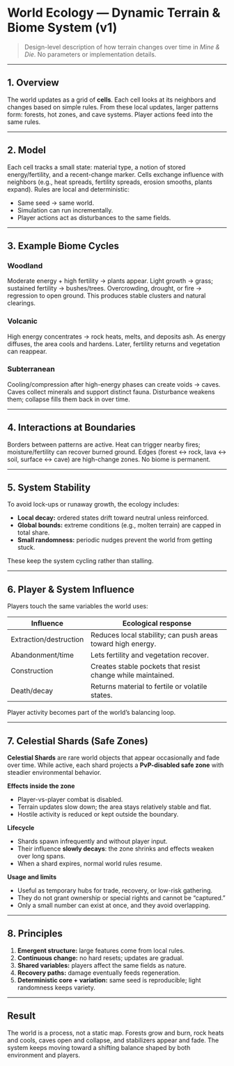 # World Ecology — Dynamic Terrain & Biome System (v1)

> Design-level description of how terrain changes over time in *Mine & Die*.
> No parameters or implementation details.

---

## 1. Overview

The world updates as a grid of **cells**.
Each cell looks at its neighbors and changes based on simple rules.
From these local updates, larger patterns form: forests, hot zones, and cave systems.
Player actions feed into the same rules.

---

## 2. Model

Each cell tracks a small state: material type, a notion of stored energy/fertility, and a recent-change marker.
Cells exchange influence with neighbors (e.g., heat spreads, fertility spreads, erosion smooths, plants expand).
Rules are local and deterministic:

* Same seed → same world.
* Simulation can run incrementally.
* Player actions act as disturbances to the same fields.

---

## 3. Example Biome Cycles

### Woodland

Moderate energy + high fertility → plants appear.
Light growth → grass; sustained fertility → bushes/trees.
Overcrowding, drought, or fire → regression to open ground.
This produces stable clusters and natural clearings.

### Volcanic

High energy concentrates → rock heats, melts, and deposits ash.
As energy diffuses, the area cools and hardens.
Later, fertility returns and vegetation can reappear.

### Subterranean

Cooling/compression after high-energy phases can create voids → caves.
Caves collect minerals and support distinct fauna.
Disturbance weakens them; collapse fills them back in over time.

---

## 4. Interactions at Boundaries

Borders between patterns are active.
Heat can trigger nearby fires; moisture/fertility can recover burned ground.
Edges (forest ↔ rock, lava ↔ soil, surface ↔ cave) are high-change zones.
No biome is permanent.

---

## 5. System Stability

To avoid lock-ups or runaway growth, the ecology includes:

* **Local decay:** ordered states drift toward neutral unless reinforced.
* **Global bounds:** extreme conditions (e.g., molten terrain) are capped in total share.
* **Small randomness:** periodic nudges prevent the world from getting stuck.

These keep the system cycling rather than stalling.

---

## 6. Player & System Influence

Players touch the same variables the world uses:

| Influence              | Ecological response                                         |
| ---------------------- | ----------------------------------------------------------- |
| Extraction/destruction | Reduces local stability; can push areas toward high energy. |
| Abandonment/time       | Lets fertility and vegetation recover.                      |
| Construction           | Creates stable pockets that resist change while maintained. |
| Death/decay            | Returns material to fertile or volatile states.             |

Player activity becomes part of the world’s balancing loop.

---

## 7. Celestial Shards (Safe Zones)

**Celestial Shards** are rare world objects that appear occasionally and fade over time.
While active, each shard projects a **PvP-disabled safe zone** with steadier environmental behavior.

**Effects inside the zone**

* Player-vs-player combat is disabled.
* Terrain updates slow down; the area stays relatively stable and flat.
* Hostile activity is reduced or kept outside the boundary.

**Lifecycle**

* Shards spawn infrequently and without player input.
* Their influence **slowly decays**: the zone shrinks and effects weaken over long spans.
* When a shard expires, normal world rules resume.

**Usage and limits**

* Useful as temporary hubs for trade, recovery, or low-risk gathering.
* They do not grant ownership or special rights and cannot be “captured.”
* Only a small number can exist at once, and they avoid overlapping.

---

## 8. Principles

1. **Emergent structure:** large features come from local rules.
2. **Continuous change:** no hard resets; updates are gradual.
3. **Shared variables:** players affect the same fields as nature.
4. **Recovery paths:** damage eventually feeds regeneration.
5. **Deterministic core + variation:** same seed is reproducible; light randomness keeps variety.

---

## Result

The world is a process, not a static map.
Forests grow and burn, rock heats and cools, caves open and collapse, and stabilizers appear and fade.
The system keeps moving toward a shifting balance shaped by both environment and players.
